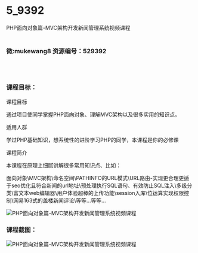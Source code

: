 # 5_9392
PHP面向对象篇-MVC架构开发新闻管理系统视频课程
<br/></br>
<h3>微:mukewang8 资源编号：529392</h3>
<br/></br>
<h3>课程目标：</h3>
<p>课程目标</p>
<p>通过项目使同学掌握<a title="查看与 PHP 相关的文章" target="_blank">PHP</a>面向对象、理解MVC架构以及很多实用的知识点。</p>
<p>适用人群</p>
<p>学过<a title="查看与 PHP 相关的文章" target="_blank">PHP</a>基础知识，想系统性的进阶学习PHP的同学，本课程是你的必修课</p>
<p>课程简介</p>
<p>本课程在原理上细腻讲解很多常用知识点、比如：</p>
<p>面向对象\MVC架构\命名空间\PATHINFO的URL模式\URL路由-实现更合理更适于seo优化且符合新闻的url地址\预处理执行SQL语句、有效防止SQL注入\多级分类\富文本web编辑器\用户体验超棒的上传功能\session入库\位运算实现权限控制\网易163式的盖楼新闻评论\等等...等等...</p>
<p><img src="https://www.ko996.com/wp-content/uploads/img/2019/12/356-58-300x225.jpg" alt="PHP面向对象篇-MVC架构开发新闻管理系统视频课程"></p>
<h3>课程截图：</h3>
<p><img src="https://www.ko996.com/wp-content/uploads/img/2019/12/11111-63.jpg" alt="PHP面向对象篇-MVC架构开发新闻管理系统视频课程"></p>

